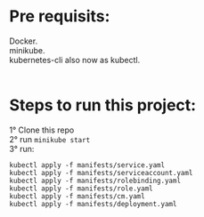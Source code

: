 # Pre requisits: <br>
Docker. <br>
minikube. <br>
kubernetes-cli also now as kubectl. <br>
<br>

# Steps to run this project: <br>
1° Clone this repo <br>
2° run `minikube start` <br>
3° run:
```
kubectl apply -f manifests/service.yaml
kubectl apply -f manifests/serviceaccount.yaml
kubectl apply -f manifests/rolebinding.yaml
kubectl apply -f manifests/role.yaml
kubectl apply -f manifests/cm.yaml
kubectl apply -f manifests/deployment.yaml
```
